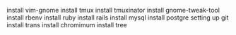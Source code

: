 install vim-gnome
install tmux
install tmuxinator
install gnome-tweak-tool
install rbenv
install ruby
install rails
install mysql
install postgre
setting up git
install trans
install chromimum
install tree
